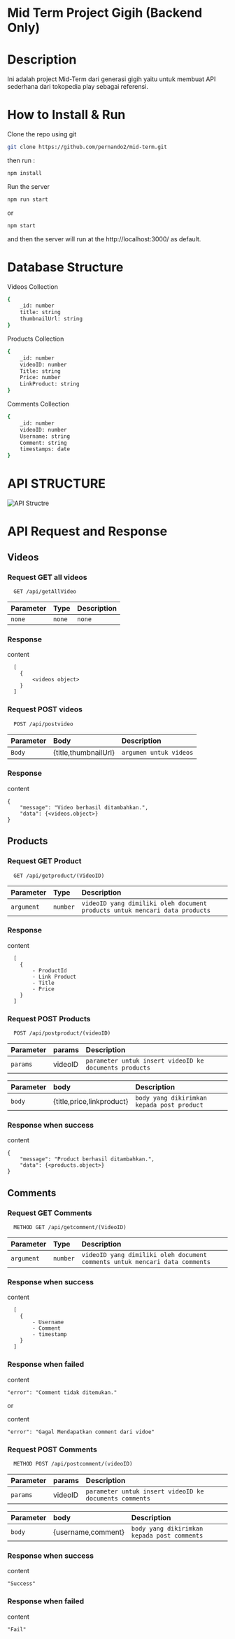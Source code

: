 # Mid Term Project Gigih (Backend Only)
# Description
Ini adalah project Mid-Term dari generasi gigih yaitu untuk membuat API sederhana dari tokopedia play sebagai referensi.

# How to Install & Run
Clone the repo using git
```bash
git clone https://github.com/pernando2/mid-term.git
```
then run :
```bash
npm install
```
Run the server
```bash
npm run start
```
or
```bash
npm start
```
and then the server will run at the http://localhost:3000/ as default.

# Database Structure
Videos Collection
```bash
{
    _id: number
    title: string
    thumbnailUrl: string
}
```
Products Collection
```bash
{
    _id: number
    videoID: number
    Title: string
    Price: number
    LinkProduct: string 
}
```

Comments Collection
```bash
{
    _id: number
    videoID: number
    Username: string
    Comment: string
    timestamps: date 
}
```

# API STRUCTURE
![API Structre](./assets/img/arsitektur%20mid%20term.png)

# API Request and Response
## Videos
### Request GET all videos
```http
  GET /api/getAllVideo
```
| Parameter | Type     | Description                |
| :-------- | :------- | :------------------------- |
| `none`    | `none`   | `none`                     |
### Response
content
```http
  [
    {
        <videos object>
    }
  ]
```
### Request POST videos
```http
  POST /api/postvideo
```
| Parameter  | Body      | Description                |
|:-----      | :-------- | :------------------------- |
| `Body`     | {title,thumbnailUrl}    | `argumen untuk videos` |                    |
### Response
content
```http
{
    "message": "Video berhasil ditambahkan.",
    "data": {<videos.object>}
}
```

## Products
### Request GET Product
```http
  GET /api/getproduct/(VideoID)
```
| Parameter | Type     | Description                |
| :-------- | :------- | :------------------------- |
| `argument`    | `number`   | `videoID yang dimiliki oleh document products untuk mencari data products`                     |
### Response
content
```http
  [
    {
        - ProductId
        - Link Product
        - Title
        - Price
    }
  ]
```
### Request POST Products
```http
  POST /api/postproduct/(videoID)
```
| Parameter  | params      | Description                |
|:-----      | :-------- | :------------------------- |
| `params`     | videoID    | `parameter untuk insert videoID ke documents products` |                    |


| Parameter  | body      | Description                |
|:-----      | :-------- | :------------------------- |
| `body`     | {title,price,linkproduct}    | `body yang dikirimkan kepada post product` |                    |

### Response when success
content
```http
{
    "message": "Product berhasil ditambahkan.",
    "data": {<products.object>}
}
```

## Comments
### Request GET Comments
```http
  METHOD GET /api/getcomment/(VideoID)
```
| Parameter | Type     | Description                |
| :-------- | :------- | :------------------------- |
| `argument`    | `number`   | `videoID yang dimiliki oleh document comments untuk mencari data comments`                     |
### Response when success
content
```http
  [
    {
        - Username
        - Comment
        - timestamp
    }
  ]
```
### Response when failed
content
```http
"error": "Comment tidak ditemukan."
```
or 

content
```http
"error": "Gagal Mendapatkan comment dari vidoe"
```



### Request POST Comments
```http
  METHOD POST /api/postcomment/(videoID)
```
| Parameter  | params      | Description                |
|:-----      | :-------- | :------------------------- |
| `params`     | videoID    | `parameter untuk insert videoID ke documents comments` |                    |


| Parameter  | body      | Description                |
|:-----      | :-------- | :------------------------- |
| `body`     | {username,comment}    | `body yang dikirimkan kepada post comments` |                    |

### Response when success
content
```http
"Success"
```

### Response when failed
content
```http
"Fail"
```